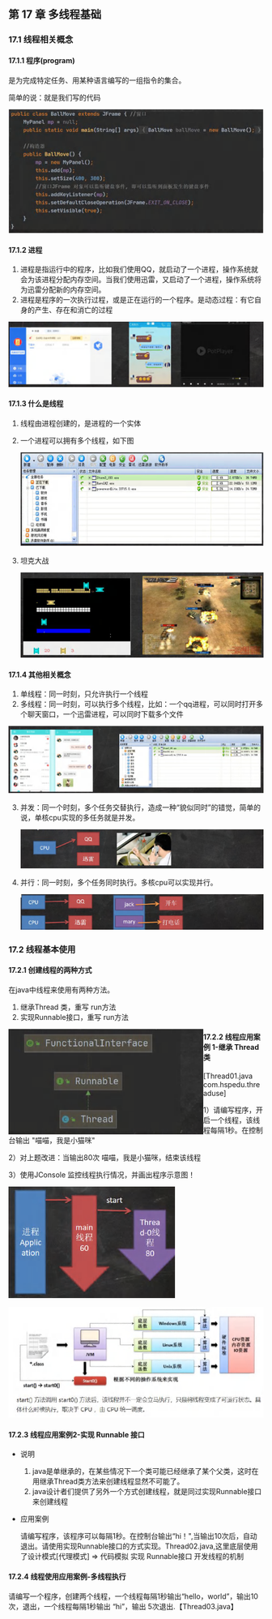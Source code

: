 ## 第 17 章 多线程基础

### 17.1 线程相关概念

#### 17.1.1 程序(program)

是为完成特定任务、用某种语言编写的一组指令的集合。

简单的说：就是我们写的代码

![image-20231024203352295](17多线程基础.assets/image-20231024203352295.png)

#### 17.1.2 进程

1. 进程是指运行中的程序，比如我们使用QQ，就启动了一个进程，操作系统就会为该进程分配内存空间。当我们使用迅雷，又启动了一个进程，操作系统将为迅雷分配新的内存空间。
2. 进程是程序的一次执行过程，或是正在运行的一个程序。是动态过程：有它自身的产生、存在和消亡的过程

![image-20231024204104809](17多线程基础.assets/image-20231024204104809.png)

#### 17.1.3 什么是线程

1. 线程由进程创建的，是进程的一个实体

2. 一个进程可以拥有多个线程，如下图

   ![image-20231024204323028](17多线程基础.assets/image-20231024204323028.png)

3. 坦克大战

   ![image-20231024204357449](17多线程基础.assets/image-20231024204357449.png)

#### 17.1.4 其他相关概念

1. 单线程：同一时刻，只允许执行一个线程
2. 多线程：同一时刻，可以执行多个线程，比如：一个qq进程，可以同时打开多个聊天窗口，一个迅雷进程，可以同时下载多个文件

![image-20231025223413807](17多线程基础.assets/image-20231025223413807.png)

3. 并发：同一个时刻，多个任务交替执行，造成一种“貌似同时”的错觉，简单的说，单核cpu实现的多任务就是并发。

   ![image-20231025224057451](17多线程基础.assets/image-20231025224057451.png)

4. 并行：同一时刻，多个任务同时执行。多核cpu可以实现并行。

   ![image-20231025224224714](17多线程基础.assets/image-20231025224224714.png)

### 17.2 线程基本使用

#### 17.2.1 创建线程的两种方式

在java中线程来使用有两种方法。

1. 继承Thread 类，重写 run方法
2. 实现Runnable接口，重写 run方法

<img src="17多线程基础.assets/image-20231025230424320.png" alt="image-20231025230424320" align="left"/>

#### 17.2.2 线程应用案例 1-继承 Thread类

[Thread01.java com.hspedu.threaduse]

1）请编写程序，开启一个线程，该线程每隔1秒。在控制台输出 "喵喵，我是小猫咪"

2）对上题改进：当输出80次 喵喵，我是小猫咪，结束该线程

3）使用JConsole 监控线程执行情况，并画出程序示意图！

![image-20231025230844980](17多线程基础.assets/image-20231025230844980.png)

![image-20231025233118795](17多线程基础.assets/image-20231025233118795.png)

#### 17.2.3 线程应用案例2-实现 Runnable 接口

- 说明

  1. java是单继承的，在某些情况下一个类可能已经继承了某个父类，这时在用继承Thread类方法来创建线程显然不可能了。
  2. java设计者们提供了另外一个方式创建线程，就是同过实现Runnable接口来创建线程

- 应用案例

  请编写程序，该程序可以每隔1秒。在控制台输出“hi！",当输出10次后，自动退出。请使用实现Runnable接口的方式实现。Thread02.java,这里底层使用了设计模式[代理模式] => 代码模拟 实现 Runnable接口 开发线程的机制

#### 17.2.4 线程使用应用案例-多线程执行

请编写一个程序，创建两个线程，一个线程每隔1秒输出“hello，world”，输出10次，退出，一个线程每隔1秒输出 “hi”，输出 5次退出.【Thread03.java】
